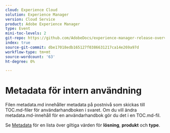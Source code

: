 ```yaml
---
cloud: Experience Cloud
solution: Experience Manager
version: Cloud Service
product: Adobe Experience Manager
type: Event
mini-toc-levels: 2
git-repo: https://github.com/AdobeDocs/experience-manager-release-overview-events.sv-SE
index: true
source-git-commit: dbe17018edb165127f0386631217ca14e269a97d
workflow-type: tm+mt
source-wordcount: '63'
ht-degree: 0%

---
```



# Metadata för intern användning

Filen metadata.md innehåller metadata på postnivå som skickas till TOC.md-filer för användarhandboken i svaret. Om du vill ändra metadata.md-innehåll för en användarhandbok gör du det i en TOC.md-fil.

Se [Metadata](https://experienceleague.adobe.com/docs/authoring-guide-exl/using/editing/user-guide-setup/metadata.html) för en lista över giltiga värden för **lösning**, **produkt** och **type**.
